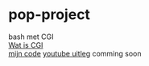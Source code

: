 # pop-project
bash met CGI   
[Wat is CGI](WAT_IS_CGI.md)  
[mijn code](./bashScrips/BASH_SCRIPT.md)
[youtube uitleg]() comming soon  
